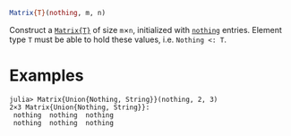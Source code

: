 ```julia
Matrix{T}(nothing, m, n)
```

Construct a [`Matrix{T}`](@ref) of size `m`×`n`, initialized with [`nothing`](@ref) entries. Element type `T` must be able to hold these values, i.e. `Nothing <: T`.

# Examples

```jldoctest
julia> Matrix{Union{Nothing, String}}(nothing, 2, 3)
2×3 Matrix{Union{Nothing, String}}:
 nothing  nothing  nothing
 nothing  nothing  nothing
```
